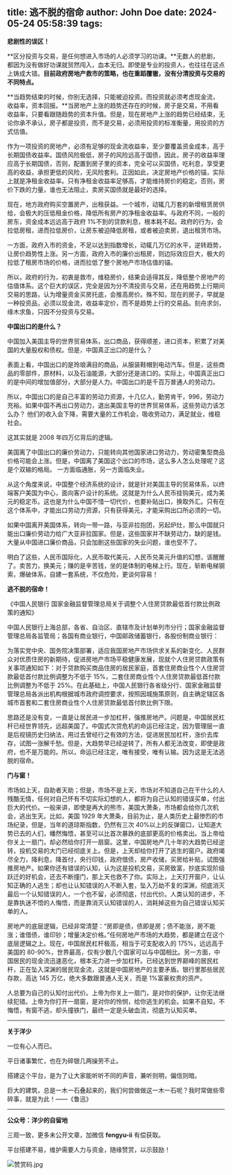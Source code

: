 title: 逃不脱的宿命
author: John Doe
date: 2024-05-24 05:58:39
tags:
---
**悲剧性的误区！**<!--more-->

**区分投资与交易，是任何想进入市场的人必须学习的功课。**无数人的悲剧，都因为没有做好功课就贸然闯入，血本无归。即使是专业的投资人，也往往在这点上铸成大错。**目前政府房地产救市的策略，也在重蹈覆辙，没有分清投资与交易的不同特点。**

**当趋势结束的时候，你别无选择，只能被迫投资。而投资就必须考虑现金流，收益率，资本回报。**当房地产上涨的趋势还存在的时候，房子是交易，不用看收益率，只要看跟随趋势的资本升值。但是，现在房地产上涨的趋势已经结束，无论你承不承认，房子都是投资，而不是交易，必须用投资的标准衡量，用投资的方式估值。

作为一项投资的房地产，必须有足够的现金流收益率，至少要覆盖资金成本，高于长期国债收益率。国债风险极低，房子的风险远高于国债，因此，房子的收益率理应高于长期国债，否则，配置到房子里的资本，完全可以买国债，吃利息，享受更高的收益，承担更低的风险，无风险套利。正因如此，决定房地产价格的锚，实际上就是净租金收益率。只有净租金收益率足够高，才能维持房价的稳定。否则，房价下跌的力量，谁也无法阻止，卖房买国债就是最好的选择。

现在，地方政府购买空置房产，出租获益。一个城市，动辄几万套的新增租赁房供给，会极大的压低租金价格，降低所有房产的净租金收益率。与政府不同，一般的房东，资金成本远远高于政府 1%不到的贷款利息，根本耗不起。政府的行为，会拉低房租，进而拉低房价，让房东被迫降低房租，或者被迫卖房，退出租赁市场。

一方面，政府入市的资金，不足以达到指数增长，动辄几万亿的水平，逆转趋势，让房价趋势性上涨。另一方面，政府入市的廉价出租房，则边际效应巨大，极大的拉低了租房市场的价格，进而拉低了整个房地产市场估值的锚。

所以，政府的行为，初衷是救市，维稳房价，结果会适得其反，降低整个房地产的估值体系。这个巨大的误区，完全是因为分不清投资与交易，还在用趋势上行期间交易的思路，认为增量资金买房托底，会推高房价。殊不知，现在的房子，早就是一种投资品，必须以现金流，收益率定价，而不是趋势上行的交易品。刻舟求剑，缘木求鱼，只因不分投资与交易。

**中国出口的是什么？**

中国加入美国主导的世界贸易体系，出口商品，获得顺差，进口资本，积累了对美国的大量股权和债权。但是，中国真正出口的是什么？

表面上看，中国出口的是玲琅满目的商品，从服装鞋帽到电动汽车。但是，这些商品的零部件，原材料，以及石油能源，大部分还是进口的。实际上，中国真正出口的是中间的增加值部分，大部分是人力。中国出口的是千百万普通人的劳动力。

所以，中国出口的是自己丰富的劳动力资源，十几亿人，勤劳肯干，996，劳动力充裕。如果中国不再出口劳动力，退出美国主导的世界贸易体系，这些劳动力该怎么办？ 他们的收入会下降，需要大量的工作机会，吸收劳动力，满足就业，维稳社会。

这其实就是 2008 年四万亿背后的逻辑。

美国离了中国出口的廉价劳动力，只能转向其他国家进口劳动力，劳动密集型商品价格可能会上涨。但是，中国离了美国这个出口的市场，这么多人怎么处理呢？这是个双输的格局。 一方面临通胀，另一方面临失业。

从这个角度来说，中国整个经济系统的设计，就是针对美国主导的贸易体系，以终端客户美国为中心，面向客户设计的系统。这就是为什么人民币挂钩美元，成为美元的稳定币。这也是为什么中国不惜一切代价，也要补贴出口，换取外汇。只有在这个体系中，才能出口劳动力资源，只有获得美元，才能采购出口所必须的一切。

如果中国离开美国体系，转向一带一路，与亚非拉抱团，另起炉灶，那么中国就只能出口廉价劳动力给广大亚非拉国家。但是，这些国家并不缺劳动力，缺的是钱。大量从中国进口廉价商品，只会加剧这些国家的失业问题，谁也受不了。

明白了这些，人民币国际化，人民币取代美元，人民币兑美元升值的幻想，该醒醒了。卖苦力，换美元；赚的是辛苦钱，坐的是体制的电梯上行。现在，斩断电梯钢索，爆破体系，自建一套系统，不仅危险，更谈何容易！

**逃不脱的宿命！**

《中国人民银行 国家金融监督管理总局关于调整个人住房贷款最低首付款比例政策的通知》

中国人民银行上海总部，各省、自治区、直辖市及计划单列市分行；国家金融监督管理总局各监管局；各国有商业银行，中国邮政储蓄银行，各股份制商业银行：

为落实党中央、国务院决策部署，适应我国房地产市场供求关系的新变化、人民群众对优质住房的新期待，促进房地产市场平稳健康发展，现就个人住房贷款政策有关事项通知如下：对于贷款购买商品住房的居民家庭，首套住房商业性个人住房贷款最低首付款比例调整为不低于 15%，二套住房商业性个人住房贷款最低首付款比例调整为不低于 25%。在此基础上，中国人民银行各省级分行、国家金融监督管理总局各派出机构根据城市政府调控要求，按照因城施策原则，自主确定辖区各城市首套和二套住房商业性个人住房贷款最低首付款比例下限。

思路还是没有变，一直是让居民进一步加杠杆，强推房地产。问题是，中国居民杠杆已经世界领先，远超美国了。中国式次贷危机的命运已经注定，因为管理层一直是后视镜历史归纳法，用过去曾经行之有效的方法，促进居民加杠杆，涨价去库存，试图一涨解千愁。但是，大趋势早已经逆转了，所有人都无法改变，即使是政府，也不是万能的。所以，命运已经注定，唯有接受，唯有认输。因为这是无法逃脱的宿命。

**门与窗！**

市场如上天，自助者天助；但是，市场不是上天，市场对不知道自己在干什么的人残酷无情，任何对自己怀有不切实际幻想的人，都将为自己认知的错误买单，付出巨大的代价。一般来讲，即使是再大的熊市，美国大萧条，市场都会给你几次机会，逃出生天。比如，美国 1929 年大萧条，目前为止，是人类历史上最惨烈的市场纪录，但是，当年的道琼斯指数，仍然有三次 40%以上的反弹窗口，让知道大势已去的人们，幡然悔悟，甚至可以比首次暴跌的底部更高的价格卖出。当上帝给你关上一扇门，却必然给你打开一扇窗。这里，中国房地产几十年的大趋势已经逆转，投机交易的大门已经彻底关上。但是，上天却给你打开了逃生的窗户。政府竭尽全力，降利息，降首付，央行印钱，政府借债，房产收储，买房给补贴，试图强推房地产。如果你还有错误的认知，认为这是投机交易，买房致富，抄底实现阶级跃迁的好机会，还去不断撞门，那上天也救不了你。实际上，上天打开窗户，让认知正确的人逃生；却也让认知错误的人不断入套，坠入万劫不复的深渊，彻底消灭最后一个认知错误的人，一个也不留，必须彻底，付出代价。人类认知的进步，不是靠执迷不悟的人悔悟，而是靠消灭认知错误的人，消耗掉这些为自己错误认知买单的人。

房地产的底层逻辑，已经非常清楚：“房即是债，债即是房；债不能涨，房不能涨；谁借债，谁印钞；增量决定价格。”任何房地产市场的大趋势，都是建立在这个底层逻辑之上。现在，中国居民杠杆极高，相当于可支配收入的 175%，远远高于美国的 80-90%，世界最高，仅有少数几个国家可以与中国相比。另一方面，中国居民的现金流迅速恶化，根本无力进一步加杠杆。已经达到世界巅峰的居民杠杆，正在坠入深渊的居民现金流，这就是中国房地产的主要矛盾。银行里那些居民存款，高达 145 万亿，绝大多数跟普通人无关，而是 1%富豪权贵的资产。

人总要为自己的认知付出代价。上帝为你关上一扇门，是对你的保护，让你无法继续犯错。上帝为你打开一扇窗，是对你的怜悯，给你逃生的机会。如果不自知，不悔悟，有窗不逃，却头撞铁门，最终一定是头破血流，彻底为认知买单。
- - -
**关于洋少**

一位有心人而已。

平日诸事繁忙，也在为碎银几两操劳不止。

搭建这个平台，是为了让大家能听听不同的声音，兼听则明，偏信则暗。

巨大的建筑，总是一木一石叠起来的，我们何尝做做这一木一石呢？我时常做些零碎事，就是为此！——《鲁迅》

---

**公众号：洋少的自留地** 

三观一致，更多未公开文章，加微信 **fengyu-ii** 有偿获取。

平台搭建不易，维护需要人力与资金，随缘赞赏，以示鼓励！

![赞赏码.jpg](/images/shang.jpg)